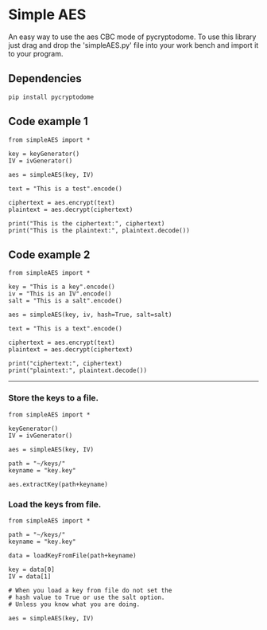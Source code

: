 # Simple AES

An easy way to use the aes CBC mode of pycryptodome.
To use this library just drag and drop the 'simpleAES.py' file into your work bench and import it to your program.

## Dependencies

    pip install pycryptodome

## Code example 1

    from simpleAES import *

    key = keyGenerator()
    IV = ivGenerator()

    aes = simpleAES(key, IV)

    text = "This is a test".encode()

    ciphertext = aes.encrypt(text)
    plaintext = aes.decrypt(ciphertext)

    print("This is the ciphertext:", ciphertext)
    print("This is the plaintext:", plaintext.decode())

## Code example 2

    from simpleAES import *

    key = "This is a key".encode()
    iv = "This is an IV".encode()
    salt = "This is a salt".encode()

    aes = simpleAES(key, iv, hash=True, salt=salt)

    text = "This is a text".encode()

    ciphertext = aes.encrypt(text)
    plaintext = aes.decrypt(ciphertext)

    print("ciphertext:", ciphertext)
    print("plaintext:", plaintext.decode())

---

### Store the keys to a file.

    from simpleAES import *

    keyGenerator()
    IV = ivGenerator()

    aes = simpleAES(key, IV)

    path = "~/keys/"
    keyname = "key.key"

    aes.extractKey(path+keyname)


### Load the keys from file.

    from simpleAES import *

    path = "~/keys/"
    keyname = "key.key"

    data = loadKeyFromFile(path+keyname)

    key = data[0]
    IV = data[1]

    # When you load a key from file do not set the 
    # hash value to True or use the salt option.
    # Unless you know what you are doing.
    
    aes = simpleAES(key, IV)